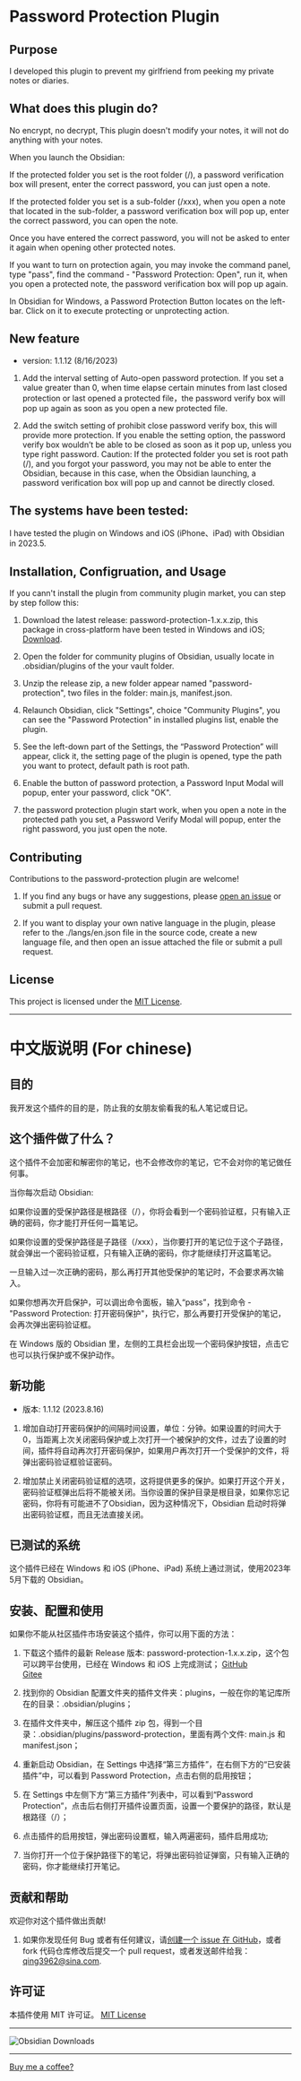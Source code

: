 # Password Protection Plugin

## Purpose

I developed this plugin to prevent my girlfriend from peeking my private notes or diaries.  

## What does this plugin do?

No encrypt, no decrypt, This plugin doesn't modify your notes, it will not do anything with your notes.  

When you launch the Obsidian:

If the protected folder you set is the root folder (/), a password verification box will present, enter the correct password, you can just open a note.  

If the protected folder you set is a sub-folder (/xxx), when you open a note that located in the sub-folder, a password verification box will pop up, enter the correct password, you can open the note.  

Once you have entered the correct password, you will not be asked to enter it again when opening other protected notes.  

If you want to turn on protection again, you may invoke the command panel, type "pass", find the command - "Password Protection: Open", run it, when you open a protected note, the password verification box will pop up again.  

In Obsidian for Windows, a Password Protection Button locates on the left-bar. Click on it to execute protecting or unprotecting action.  

## New feature  

- version: 1.1.12 (8/16/2023)

1. Add the interval setting of Auto-open password protection. If you set a value greater than 0, when time elapse certain minutes from last closed protection or last opened a protected file，the password verify box will pop up again as soon as you open a new protected file.  

2. Add the switch setting of prohibit close password verify box, this will provide more protection. If you enable the setting option, the password verify box wouldn’t be able to be closed as soon as it pop up, unless you type right password. Caution: If the protected folder you set is root path (/),  and you forgot your password, you may not be able to enter the Obsidian, because in this case, when the Obsidian launching, a password verification box will pop up and cannot be directly closed.  

## The systems have been tested:

I have tested the plugin on Windows and iOS (iPhone、iPad) with Obsidian in 2023.5.

## Installation, Configruation, and Usage

If you cann't install the plugin from community plugin market, you can step by step follow this:
 
1. Download the latest release: password-protection-1.x.x.zip, this package in cross-platform have been tested in Windows and iOS; [Download](https://github.com/qing3962/password-protection/releases).

2. Open the folder for community plugins of Obsidian, usually locate in .obsidian/plugins of the your vault folder.

3. Unzip the release zip, a new folder appear named "password-protection", two files in the folder: main.js, manifest.json.

4. Relaunch Obsidian, click "Settings", choice "Community Plugins", you can see the "Password Protection" in installed plugins list, enable the plugin.

5. See the left-down part of the Settings, the “Password Protection” will appear, click it, the setting page of the plugin is opened, type the path you want to protect, default path is root path.

6. Enable the button of password protection, a Password Input Modal will popup, enter your password, click "OK".

7. the password protection plugin start work, when you open a note in the protected path you set, a Password Verify Modal will popup, enter the right password, you just open the note.  

## Contributing

Contributions to the password-protection plugin are welcome!  

1. If you find any bugs or have any suggestions, please [open an issue](https://github.com/qing3962/password-protection/issues) or submit a pull request.  

2. If you want to display your own native language in the plugin, please refer to the ./langs/en.json file in the source code, create a new language file, and then open an issue attached the file or submit a pull request.  

## License

This project is licensed under the [MIT License](LICENSE).

------  

# 中文版说明 (For chinese)

## 目的

我开发这个插件的目的是，防止我的女朋友偷看我的私人笔记或日记。  

## 这个插件做了什么？

这个插件不会加密和解密你的笔记，也不会修改你的笔记，它不会对你的笔记做任何事。  

当你每次启动 Obsidian:

如果你设置的受保护路径是根路径（/），你将会看到一个密码验证框，只有输入正确的密码，你才能打开任何一篇笔记。  

如果你设置的受保护路径是子路径（/xxx），当你要打开的笔记位于这个子路径，就会弹出一个密码验证框，只有输入正确的密码，你才能继续打开这篇笔记。  

一旦输入过一次正确的密码，那么再打开其他受保护的笔记时，不会要求再次输入。  

如果你想再次开启保护，可以调出命令面板，输入“pass”，找到命令 - "Password Protection: 打开密码保护"，执行它，那么再要打开受保护的笔记，会再次弹出密码验证框。  

在 Windows 版的 Obsidian 里，左侧的工具栏会出现一个密码保护按钮，点击它也可以执行保护或不保护动作。  

## 新功能  

- 版本: 1.1.12 (2023.8.16)

1. 增加自动打开密码保护的间隔时间设置，单位：分钟。如果设置的时间大于0，当距离上次关闭密码保护或上次打开一个被保护的文件，过去了设置的时间，插件将自动再次打开密码保护，如果用户再次打开一个受保护的文件，将弹出密码验证框验证密码。  

2. 增加禁止关闭密码验证框的选项，这将提供更多的保护。如果打开这个开关，密码验证框弹出后将不能被关闭。当你设置的保护目录是根目录，如果你忘记密码，你将有可能进不了Obsidian，因为这种情况下，Obsidian 启动时将弹出密码验证框，而且无法直接关闭。  

## 已测试的系统

这个插件已经在 Windows 和 iOS (iPhone、iPad) 系统上通过测试，使用2023年5月下载的 Obsidian。  

## 安装、配置和使用

如果你不能从社区插件市场安装这个插件，你可以用下面的方法：

1. 下载这个插件的最新 Release 版本: password-protection-1.x.x.zip，这个包可以跨平台使用，已经在 Windows 和 iOS 上完成测试； [GitHub](https://github.com/qing3962/password-protection/releases)  
[Gitee](https://gitee.com/qing3962/password-protection/)

2. 找到你的 Obsidian 配置文件夹的插件文件夹：plugins，一般在你的笔记库所在的目录：.obsidian/plugins；

3. 在插件文件夹中，解压这个插件 zip 包，得到一个目录：.obsidian/plugins/password-protection，里面有两个文件: main.js 和 manifest.json；

4. 重新启动 Obsidian，在 Settings 中选择“第三方插件”，在右侧下方的“已安装插件”中，可以看到 Password Protection，点击右侧的启用按钮；

5. 在 Settings 中左侧下方“第三方插件”列表中，可以看到“Password Protection”，点击后右侧打开插件设置页面，设置一个要保护的路径，默认是根路径（/）；

6. 点击插件的启用按钮，弹出密码设置框，输入两遍密码，插件启用成功;

7. 当你打开一个位于保护路径下的笔记，将弹出密码验证弹窗，只有输入正确的密码，你才能继续打开笔记。  

## 贡献和帮助

欢迎你对这个插件做出贡献!  

1. 如果你发现任何 Bug 或者有任何建议，请[创建一个 issue 在 GitHub](https://github.com/qing3962/password-protection/issues)，或者 fork 代码仓库修改后提交一个 pull request，或者发送邮件给我：qing3962@sina.com.  

## 许可证

本插件使用 MIT 许可证。 [MIT License](LICENSE)

------  

![Obsidian Downloads](https://img.shields.io/badge/dynamic/json?logo=obsidian&color=%23483699&label=downloads&query=%24%5B%22password-protection%22%5D.downloads&url=https%3A%2F%2Fraw.githubusercontent.com%2Fobsidianmd%2Fobsidian-releases%2Fmaster%2Fcommunity-plugin-stats.json)  

------  

<a href="https://bmc.link/qing3962">Buy me a coffee?</a>  
